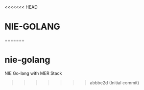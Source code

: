 <<<<<<< HEAD
# NIE-GOLANG
=======
# nie-golang
NIE Go-lang with MER Stack
>>>>>>> abbbe2d (Initial commit)
